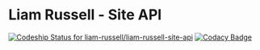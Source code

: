# Liam Russell - Site API

[![Codeship Status for liam-russell/liam-russell-site-api](https://app.codeship.com/projects/fbeab620-8f62-0137-273e-7a7d1773aa54/status?branch=master)](https://app.codeship.com/projects/355901) [![Codacy Badge](https://api.codacy.com/project/badge/Grade/39fcc7aabeac43f7a891a8c278ad7fcb)](https://www.codacy.com?utm_source=github.com&amp;utm_medium=referral&amp;utm_content=liam-russell/liam-russell-site-api&amp;utm_campaign=Badge_Grade)